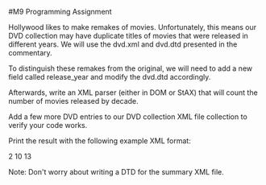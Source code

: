 #M9 Programming Assignment

Hollywood likes to make remakes of movies. Unfortunately, this means our DVD collection may have duplicate titles of movies that were released in different years. We will use the dvd.xml and dvd.dtd presented in the commentary.

To distinguish these remakes from the original, we will need to add a new field called release_year and modify the dvd.dtd accordingly.

Afterwards, write an XML parser (either in DOM or StAX) that will count the number of movies released by decade.

Add a few more DVD entries to our DVD collection XML file collection to verify your code works.

Print the result with the following example XML format:

<DVD>
 <summary>
   <count decade="1980">2</count>
   <count decade="1990">10</count>
   <count decade="2000">13</count>
 </summary>
</DVD>


Note: Don't worry about writing a DTD for the summary XML file.

